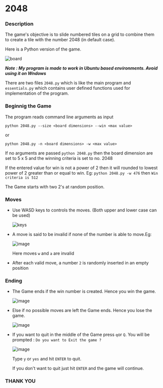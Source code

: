 # 2048
### Description
The game's objective is to slide numbered tiles on a grid to combine them to create a tile with the number 2048 (in default case). 

Here is a Python version of the game.

![board](https://user-images.githubusercontent.com/63636498/82175845-acfd2400-98f2-11ea-91bc-799cb63c715c.JPG)

***Note : My program is made to work in Ubuntu based environments. Avoid using it on Wndows***

There are two files `2048.py` which is like the main program and `essentials.py` which contains user defined functions used for implementation of the program.

### Beginnig the Game
The program reads command line arguments as input

`python 2048.py --size <board dimensions> --win <max value>`

or 

`python 2048.py -n <board dimensions> -w <max value>`

If no arguments are passed `python 2048.py` then the board dimension are set to 5 x 5 and the winning criteria is set to no. 2048

If the entered value for win is not a power of 2 then it will rounded to lowest power of 2 greater than or equal to win.  Eg: `python 2048.py -w 476` then `Win criteria is 512`

The Game starts with two 2's at random position.

### Moves
 * Use WASD keys to controls the moves. (Both upper and lower case can be used)
 
   ![keys](https://user-images.githubusercontent.com/63636498/82177678-e1271380-98f7-11ea-8e0b-121894136767.png)

* A move is said to be invalid if none of the number is able to move.Eg:

  ![image](https://user-images.githubusercontent.com/63636498/82178106-d4ef8600-98f8-11ea-8619-8f2ccd089646.png)

    Here moves `w` and `a` are invalid

* After each valid move, a number `2` is randomly inserted in an empty position

### Ending 
* The Game ends if the win number is created. Hence you win the game.

  ![image](https://user-images.githubusercontent.com/63636498/82178809-7f1bdd80-98fa-11ea-8adb-3454632b942b.png)


* Else if no possible moves are left the Game ends. Hence you lose the game.

  ![image](https://user-images.githubusercontent.com/63636498/82180973-3adf0c00-98ff-11ea-974a-105e1a1f2d83.png)

* If you want to quit in the middle of the Game press `q`or `Q`. 
 You will be prompted : `Do you want to Exit the game ?`
 
   ![image](https://user-images.githubusercontent.com/63636498/82181485-3f57f480-9900-11ea-800f-830ce9b4f7ce.png)
   
   Type `y` or `yes` and hit `ENTER` to quit. 
   
   If you don't want to quit just hit `ENTER` and the game will continue.
   
### THANK YOU


